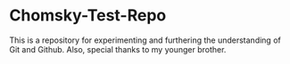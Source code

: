 # Chomsky-Test-Repo
This is a repository for experimenting and furthering the understanding of Git and Github. Also, special thanks to my younger brother.
